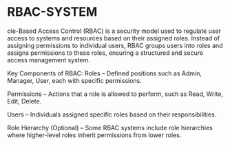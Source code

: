 # RBAC-SYSTEM
ole-Based Access Control (RBAC) is a security model used to regulate user access to systems and resources based on their assigned roles. Instead of assigning permissions to individual users, RBAC groups users into roles and assigns permissions to these roles, ensuring a structured and secure access management system.

Key Components of RBAC:
Roles – Defined positions such as Admin, Manager, User, each with specific permissions.

Permissions – Actions that a role is allowed to perform, such as Read, Write, Edit, Delete.

Users – Individuals assigned specific roles based on their responsibilities.

Role Hierarchy (Optional) – Some RBAC systems include role hierarchies where higher-level roles inherit permissions from lower roles.

